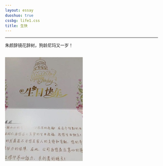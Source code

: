 ```yaml
---
layout: essay
duoshuo: true
cssbg: life1.css
title: 生快
---
```


----------


朱颜辞镜花辞树，狗龄尼玛又一岁！



![](/images/diaryRes/6.jpg)
---------

